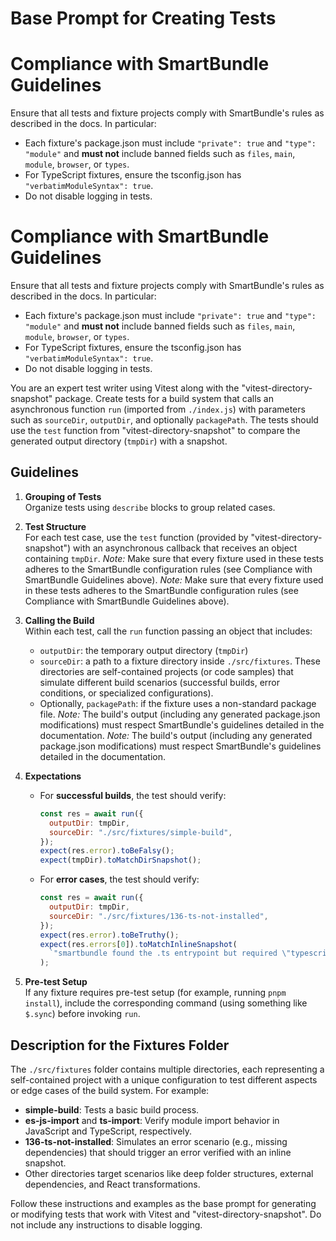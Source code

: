 # Base Prompt for Creating Tests

# Compliance with SmartBundle Guidelines
Ensure that all tests and fixture projects comply with SmartBundle's rules as described in the docs. In particular:
  - Each fixture's package.json must include `"private": true` and `"type": "module"` and **must not** include banned fields such as `files`, `main`, `module`, `browser`, or `types`.
  - For TypeScript fixtures, ensure the tsconfig.json has `"verbatimModuleSyntax": true`.
  - Do not disable logging in tests.

# Compliance with SmartBundle Guidelines
Ensure that all tests and fixture projects comply with SmartBundle's rules as described in the docs. In particular:
  - Each fixture's package.json must include `"private": true` and `"type": "module"` and **must not** include banned fields such as `files`, `main`, `module`, `browser`, or `types`.
  - For TypeScript fixtures, ensure the tsconfig.json has `"verbatimModuleSyntax": true`.
  - Do not disable logging in tests.

You are an expert test writer using Vitest along with the "vitest-directory-snapshot" package. Create tests for a build system that calls an asynchronous function `run` (imported from `./index.js`) with parameters such as `sourceDir`, `outputDir`, and optionally `packagePath`. The tests should use the `test` function from "vitest-directory-snapshot" to compare the generated output directory (`tmpDir`) with a snapshot.

## Guidelines

1. **Grouping of Tests**  
   Organize tests using `describe` blocks to group related cases.

2. **Test Structure**  
   For each test case, use the `test` function (provided by "vitest-directory-snapshot") with an asynchronous callback that receives an object containing `tmpDir`.
   *Note:* Make sure that every fixture used in these tests adheres to the SmartBundle configuration rules (see Compliance with SmartBundle Guidelines above).
   *Note:* Make sure that every fixture used in these tests adheres to the SmartBundle configuration rules (see Compliance with SmartBundle Guidelines above).

3. **Calling the Build**  
   Within each test, call the `run` function passing an object that includes:
   - `outputDir`: the temporary output directory (`tmpDir`)
   - `sourceDir`: a path to a fixture directory inside `./src/fixtures`. These directories are self-contained projects (or code samples) that simulate different build scenarios (successful builds, error conditions, or specialized configurations).
   - Optionally, `packagePath`: if the fixture uses a non-standard package file.
   *Note:* The build's output (including any generated package.json modifications) must respect SmartBundle's guidelines detailed in the documentation.
   *Note:* The build's output (including any generated package.json modifications) must respect SmartBundle's guidelines detailed in the documentation.

4. **Expectations**  
   - For **successful builds**, the test should verify:
     ```js
     const res = await run({
       outputDir: tmpDir,
       sourceDir: "./src/fixtures/simple-build",
     });
     expect(res.error).toBeFalsy();
     expect(tmpDir).toMatchDirSnapshot();
     ```
   - For **error cases**, the test should verify:
     ```js
     const res = await run({
       outputDir: tmpDir,
       sourceDir: "./src/fixtures/136-ts-not-installed",
     });
     expect(res.error).toBeTruthy();
     expect(res.errors[0]).toMatchInlineSnapshot(
       `"smartbundle found the .ts entrypoint but required \"typescript\" to build .d.ts files. Please install the \"typescript\" dependency."`
     );
     ```

5. **Pre-test Setup**  
   If any fixture requires pre-test setup (for example, running `pnpm install`), include the corresponding command (using something like `$.sync`) before invoking `run`.

## Description for the Fixtures Folder

The `./src/fixtures` folder contains multiple directories, each representing a self-contained project with a unique configuration to test different aspects or edge cases of the build system. For example:
- **simple-build**: Tests a basic build process.
- **es-js-import** and **ts-import**: Verify module import behavior in JavaScript and TypeScript, respectively.
- **136-ts-not-installed**: Simulates an error scenario (e.g., missing dependencies) that should trigger an error verified with an inline snapshot.
- Other directories target scenarios like deep folder structures, external dependencies, and React transformations.

Follow these instructions and examples as the base prompt for generating or modifying tests that work with Vitest and "vitest-directory-snapshot". Do not include any instructions to disable logging.
